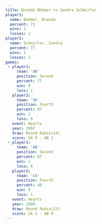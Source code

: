 ```yaml
---
title: Brenda Bohmer vs Sandra Schmirler
player1:                 
  name: Bohmer, Brenda   
  percent: 72            
  wins: 1                
  losses: 1              
player2:                 
  name: Schmirler, Sandra
  percent: 77            
  wins: 1                
  losses: 1              
games:
 - player1:          
     team: 'AB'      
     position: Second
     percent: 77     
     win: 0          
     loss: 1         
   player2:          
     team: 'SK'      
     position: Fourth
     percent: 97     
     win: 1          
     loss: 0         
   event: Hearts        
   year: 1997           
   draw: Round Robin(14)
   score: SK 9 - AB 2   
 - player1:          
     team: 'AB'      
     position: Second
     percent: 67     
     win: 1          
     loss: 0         
   player2:          
     team: 'CA'      
     position: Fourth
     percent: 48     
     win: 0          
     loss: 1         
   event: Hearts        
   year: 1998           
   draw: Round Robin(13)
   score: CA 2 - AB 9   
---
```

